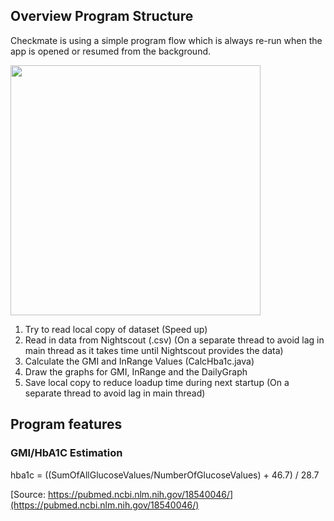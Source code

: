 ## Overview Program Structure

Checkmate is using a simple program flow which is always re-run when the app is opened or resumed from the background.


<img src="https://user-images.githubusercontent.com/53019596/118677693-b9190b80-b7fc-11eb-9e8d-10bdf8d0c2c1.png" width="400">

1. Try to read local copy of dataset (Speed up)
2. Read in data from Nightscout (.csv) (On a separate thread to avoid lag in main thread as it takes time until Nightscout provides the data)
3. Calculate the GMI and InRange Values (CalcHba1c.java)
4. Draw the graphs for GMI, InRange and the DailyGraph
5. Save local copy to reduce loadup time during next startup (On a separate thread to avoid lag in main thread)

## Program features

### GMI/HbA1C Estimation 

hba1c = ((SumOfAllGlucoseValues/NumberOfGlucoseValues) + 46.7) / 28.7  

[Source: https://pubmed.ncbi.nlm.nih.gov/18540046/](https://pubmed.ncbi.nlm.nih.gov/18540046/)

